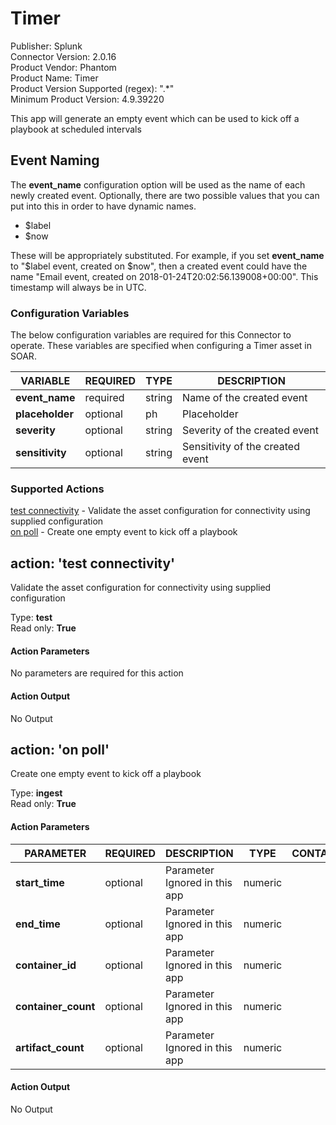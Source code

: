 [comment]: # "Auto-generated SOAR connector documentation"
# Timer

Publisher: Splunk  
Connector Version: 2.0.16  
Product Vendor: Phantom  
Product Name: Timer  
Product Version Supported (regex): ".\*"  
Minimum Product Version: 4.9.39220  

This app will generate an empty event which can be used to kick off a playbook at scheduled intervals

[comment]: # " File: README.md"
[comment]: # "  Copyright (c) 2018-2024 Splunk Inc."
[comment]: # ""
[comment]: # "Licensed under the Apache License, Version 2.0 (the 'License');"
[comment]: # "you may not use this file except in compliance with the License."
[comment]: # "You may obtain a copy of the License at"
[comment]: # ""
[comment]: # "    http://www.apache.org/licenses/LICENSE-2.0"
[comment]: # ""
[comment]: # "Unless required by applicable law or agreed to in writing, software distributed under"
[comment]: # "the License is distributed on an 'AS IS' BASIS, WITHOUT WARRANTIES OR CONDITIONS OF ANY KIND,"
[comment]: # "either express or implied. See the License for the specific language governing permissions"
[comment]: # "and limitations under the License."
[comment]: # ""
## Event Naming

The **event_name** configuration option will be used as the name of each newly created event.
Optionally, there are two possible values that you can put into this in order to have dynamic names.

-   $label
-   $now

These will be appropriately substituted. For example, if you set **event_name** to "$label event,
created on $now", then a created event could have the name "Email event, created on
2018-01-24T20:02:56.139008+00:00". This timestamp will always be in UTC.


### Configuration Variables
The below configuration variables are required for this Connector to operate.  These variables are specified when configuring a Timer asset in SOAR.

VARIABLE | REQUIRED | TYPE | DESCRIPTION
-------- | -------- | ---- | -----------
**event_name** |  required  | string | Name of the created event
**placeholder** |  optional  | ph | Placeholder
**severity** |  optional  | string | Severity of the created event
**sensitivity** |  optional  | string | Sensitivity of the created event

### Supported Actions  
[test connectivity](#action-test-connectivity) - Validate the asset configuration for connectivity using supplied configuration  
[on poll](#action-on-poll) - Create one empty event to kick off a playbook  

## action: 'test connectivity'
Validate the asset configuration for connectivity using supplied configuration

Type: **test**  
Read only: **True**

#### Action Parameters
No parameters are required for this action

#### Action Output
No Output  

## action: 'on poll'
Create one empty event to kick off a playbook

Type: **ingest**  
Read only: **True**

#### Action Parameters
PARAMETER | REQUIRED | DESCRIPTION | TYPE | CONTAINS
--------- | -------- | ----------- | ---- | --------
**start_time** |  optional  | Parameter Ignored in this app | numeric | 
**end_time** |  optional  | Parameter Ignored in this app | numeric | 
**container_id** |  optional  | Parameter Ignored in this app | numeric | 
**container_count** |  optional  | Parameter Ignored in this app | numeric | 
**artifact_count** |  optional  | Parameter Ignored in this app | numeric | 

#### Action Output
No Output